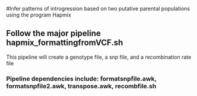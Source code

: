 #Infer patterns of introgression based on two putative parental populations using the program Hapmix

## Follow the major pipeline **hapmix_formattingfromVCF.sh**
This pipeline will create a genotype file, a snp file, and a recombination rate file

### Pipeline dependencies include: formatsnpfile.awk, formatsnpfile2.awk, transpose.awk, recombfile.sh
